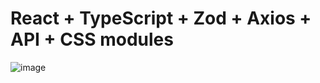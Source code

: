 # React + TypeScript + Zod + Axios + API + CSS modules






![image](https://github.com/user-attachments/assets/a7c9d21b-28f5-4523-9e94-f3c793c19fcb)

